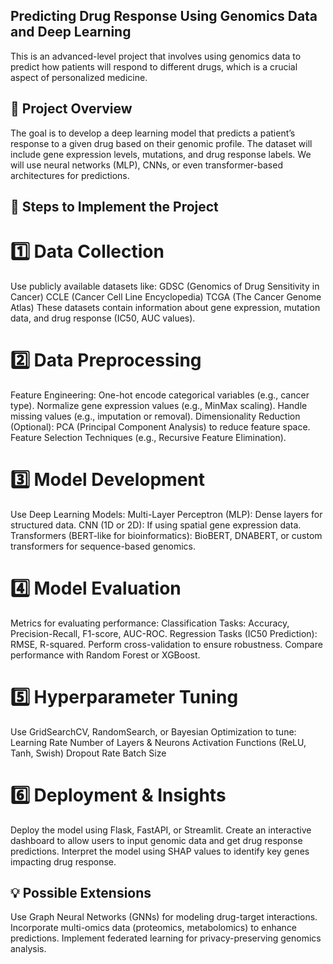 ## Predicting Drug Response Using Genomics Data and Deep Learning
This is an advanced-level project that involves using genomics data to predict how patients will respond to different drugs, which is a crucial aspect of personalized medicine.

## 📌 Project Overview
The goal is to develop a deep learning model that predicts a patient’s response to a given drug based on their genomic profile.
The dataset will include gene expression levels, mutations, and drug response labels.
We will use neural networks (MLP), CNNs, or even transformer-based architectures for predictions.


## 🔹 Steps to Implement the Project
# 1️⃣ Data Collection
Use publicly available datasets like:
GDSC (Genomics of Drug Sensitivity in Cancer)
CCLE (Cancer Cell Line Encyclopedia)
TCGA (The Cancer Genome Atlas)
These datasets contain information about gene expression, mutation data, and drug response (IC50, AUC values).

# 2️⃣ Data Preprocessing
Feature Engineering:
One-hot encode categorical variables (e.g., cancer type).
Normalize gene expression values (e.g., MinMax scaling).
Handle missing values (e.g., imputation or removal).
Dimensionality Reduction (Optional):
PCA (Principal Component Analysis) to reduce feature space.
Feature Selection Techniques (e.g., Recursive Feature Elimination).

# 3️⃣ Model Development
Use Deep Learning Models:
Multi-Layer Perceptron (MLP): Dense layers for structured data.
CNN (1D or 2D): If using spatial gene expression data.
Transformers (BERT-like for bioinformatics): BioBERT, DNABERT, or custom transformers for sequence-based genomics.

# 4️⃣ Model Evaluation
Metrics for evaluating performance:
Classification Tasks: Accuracy, Precision-Recall, F1-score, AUC-ROC.
Regression Tasks (IC50 Prediction): RMSE, R-squared.
Perform cross-validation to ensure robustness.
Compare performance with Random Forest or XGBoost.

# 5️⃣ Hyperparameter Tuning
Use GridSearchCV, RandomSearch, or Bayesian Optimization to tune:
Learning Rate
Number of Layers & Neurons
Activation Functions (ReLU, Tanh, Swish)
Dropout Rate
Batch Size

# 6️⃣ Deployment & Insights
Deploy the model using Flask, FastAPI, or Streamlit.
Create an interactive dashboard to allow users to input genomic data and get drug response predictions.
Interpret the model using SHAP values to identify key genes impacting drug response.

## 💡 Possible Extensions
Use Graph Neural Networks (GNNs) for modeling drug-target interactions.
Incorporate multi-omics data (proteomics, metabolomics) to enhance predictions.
Implement federated learning for privacy-preserving genomics analysis.

